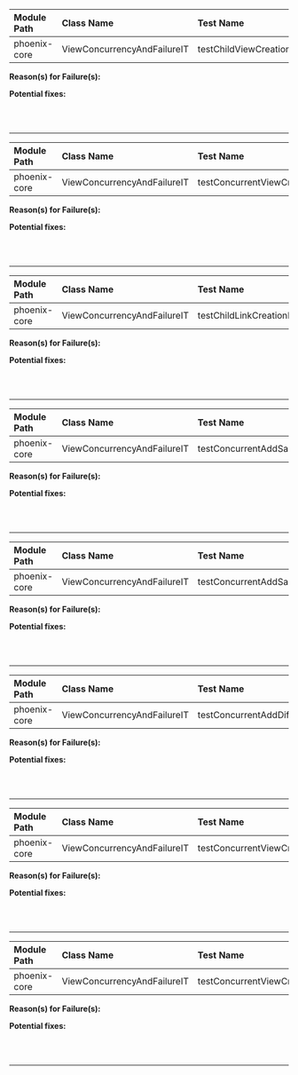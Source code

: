 | Module Path | Class Name | Test Name | Failures | Errors |
| :----------- | :--------- | :-------- | :------- | :----- |
| phoenix-core | ViewConcurrencyAndFailureIT | testChildViewCreationFails | 0 | 1 |

**Reason(s) for Failure(s):**


**Potential fixes:**









<br><br>
________
| Module Path | Class Name | Test Name | Failures | Errors |
| :----------- | :--------- | :-------- | :------- | :----- |
| phoenix-core | ViewConcurrencyAndFailureIT | testConcurrentViewCreationAndTableDrop | 0 | 1 |

**Reason(s) for Failure(s):**


**Potential fixes:**









<br><br>
________
| Module Path | Class Name | Test Name | Failures | Errors |
| :----------- | :--------- | :-------- | :------- | :----- |
| phoenix-core | ViewConcurrencyAndFailureIT | testChildLinkCreationFailThrowsException | 0 | 1 |

**Reason(s) for Failure(s):**


**Potential fixes:**









<br><br>
________
| Module Path | Class Name | Test Name | Failures | Errors |
| :----------- | :--------- | :-------- | :------- | :----- |
| phoenix-core | ViewConcurrencyAndFailureIT | testConcurrentAddSameColumnDifferentType | 0 | 1 |

**Reason(s) for Failure(s):**


**Potential fixes:**









<br><br>
________
| Module Path | Class Name | Test Name | Failures | Errors |
| :----------- | :--------- | :-------- | :------- | :----- |
| phoenix-core | ViewConcurrencyAndFailureIT | testConcurrentAddSameColumnDifferentTypeTenantView | 0 | 1 |

**Reason(s) for Failure(s):**


**Potential fixes:**









<br><br>
________
| Module Path | Class Name | Test Name | Failures | Errors |
| :----------- | :--------- | :-------- | :------- | :----- |
| phoenix-core | ViewConcurrencyAndFailureIT | testConcurrentAddDifferentColumnParentHasColEncoding | 0 | 1 |

**Reason(s) for Failure(s):**


**Potential fixes:**









<br><br>
________
| Module Path | Class Name | Test Name | Failures | Errors |
| :----------- | :--------- | :-------- | :------- | :----- |
| phoenix-core | ViewConcurrencyAndFailureIT | testConcurrentViewCreationParentColDropViewCondition | 0 | 1 |

**Reason(s) for Failure(s):**


**Potential fixes:**









<br><br>
________
| Module Path | Class Name | Test Name | Failures | Errors |
| :----------- | :--------- | :-------- | :------- | :----- |
| phoenix-core | ViewConcurrencyAndFailureIT | testConcurrentViewCreationWithNewColParentColAddition | 0 | 1 |

**Reason(s) for Failure(s):**


**Potential fixes:**









<br><br>
________
